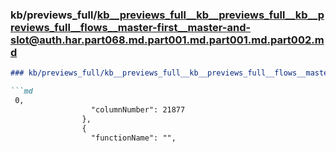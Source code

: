 ### kb/previews_full/kb__previews_full__kb__previews_full__kb__previews_full__flows__master-first__master-and-slot@auth.har.part068.md.part001.md.part001.md.part002.md

```md
### kb/previews_full/kb__previews_full__kb__previews_full__flows__master-first__master-and-slot@auth.har.part068.md.part001.md.part001.md (part 002)

```md
 0,
                  "columnNumber": 21877
                },
                {
                  "functionName": "",
       
```

```

```

